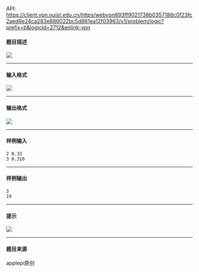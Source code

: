 API: https://client.vpn.nuist.edu.cn/https/webvpn893ff9021738b0357186c0f23fc2aed6e24ca283e886022bc5d861ea12f03963/v1/problem/logic?prefix=b&logicId=2712&enlink-vpn

#### 题目描述

![](../file/2712_0.gif)

---

#### 输入格式

![](../file/2712_0.gif)

---

#### 输出格式

![](../file/2712_0.gif)

---

#### 样例输入
```
2 0.33
3 0.316
```

---

#### 样例输出
```
3
19

```

---

#### 提示

![](../file/2712_0.gif)

---

#### 题目来源

applepi原创
